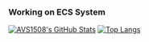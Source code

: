 ### Working on ECS System

[![AVS1508's GitHub Stats](https://github-readme-stats.vercel.app/api/?username=gilmarxd&show_icons=true&count_private=true&include_all_commits=true&hide_border=true)](https://github.com/goncadanilo)
[![Top Langs](https://github-readme-stats.vercel.app/api/top-langs/?username=gilmarxd&layout=compact&hide_border=true)](https://github.com/gilmarxd)
